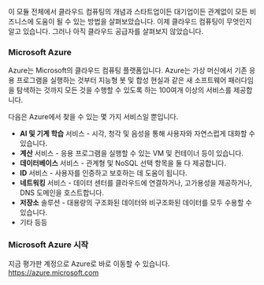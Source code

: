이 모듈 전체에서 클라우드 컴퓨팅의 개념과 스타트업이든 대기업이든 관계없이 모든 비즈니스에 도움이 될 수 있는 방법을 살펴보았습니다. 이제 클라우드 컴퓨팅이 무엇인지 알고 있습니다. 그러나 아직 클라우드 공급자를 살펴보지 않았습니다.

### <a name="microsoft-azure"></a>Microsoft Azure

Azure는 Microsoft의 클라우드 컴퓨팅 플랫폼입니다. Azure는 가상 머신에서 기존 응용 프로그램을 실행하는 것부터 지능형 봇 및 합성 현실과 같은 새 소프트웨어 패러다임을 탐색하는 것까지 모든 것을 수행할 수 있도록 하는 100여개 이상의 서비스를 제공합니다.

다음은 Azure에서 찾을 수 있는 몇 가지 서비스일 뿐입니다.

- **AI 및 기계 학습** 서비스 - 시각, 청각 및 음성을 통해 사용자와 자연스럽게 대화할 수 있습니다.
- **계산** 서비스 - 응용 프로그램을 실행할 수 있는 VM 및 컨테이너 등이 있습니다.
- **데이터베이스** 서비스 - 관계형 및 NoSQL 선택 항목을 둘 다 제공합니다.
- **ID** 서비스 - 사용자를 인증하고 보호하는 데 도움이 됩니다.
- **네트워킹** 서비스 - 데이터 센터를 클라우드에 연결하거나, 고가용성을 제공하거나, DNS 도메인을 호스트합니다.
- **저장소** 솔루션 - 대용량의 구조화된 데이터와 비구조화된 데이터를 모두 수용할 수 있습니다.
- 기타 등등

### <a name="get-started-with-microsoft-azure"></a>Microsoft Azure 시작

지금 평가판 계정으로 Azure로 바로 이동할 수 있습니다.
https://azure.microsoft.com
